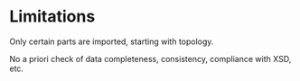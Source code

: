 # Limitations

Only certain parts are imported, starting with topology.

No a priori check of data completeness, consistency, compliance with XSD, etc.
